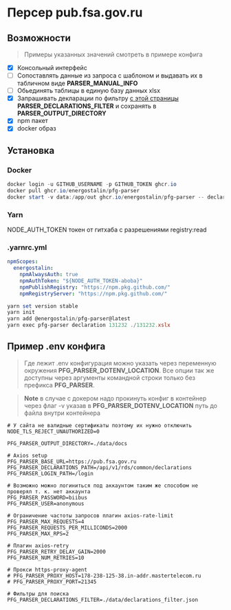 # Персер pub.fsa.gov.ru

## Возможности

> Примеры указанных значений смотреть в примере конфига

- [x] Консольный интерфейс
- [ ] Сопоставлять данные из запроса с шаблоном и выдавать их в табличном виде **PARSER_MANUAL_INFO**
- [ ] Обьединять таблицы в единую базу данных xlsx
- [x] Запрашивать декларации по фильтру [с этой страницы](https://pub.fsa.gov.ru/api/v1/rds/common/declarations/get) **PARSER_DECLARATIONS_FILTER** и сохранять в **PARSER_OUTPUT_DIRECTORY**
- [x] npm пакет
- [x] docker образ

## Установка
### Docker
```powershell
docker login -u GITHUB_USERNAME -p GITHUB_TOKEN ghcr.io
docker pull ghcr.io/energostalin/pfg-parser
docker start -v data:/app/out ghcr.io/energostalin/pfg-parser -- declaration 131232 ./out/131232.xslx
```
### Yarn
NODE_AUTH_TOKEN токен от гитхаба с разрешениями registry:read
### **.yarnrc.yml**
```yaml
npmScopes:
  energostalin:
    npmAlwaysAuth: true
    npmAuthToken: "${NODE_AUTH_TOKEN-aboba}"
    npmPublishRegistry: "https://npm.pkg.github.com/"
    npmRegistryServer: "https://npm.pkg.github.com/"
```
```powershell
yarn set version stable
yarn init
yarn add @energostalin/pfg-parser@latest
yarn exec pfg-parser declaration 131232 ./131232.xslx
```

## Пример .env конфига
> Где лежит .env конфигурация можно указать через переменную окружения **PFG_PARSER_DOTENV_LOCATION**. Все опции так же доступны через аргументы командной строки только без префикса **PFG_PARSER**.

> **Note** в случае с докером надо прокинуть конфиг в контейнер через флаг -v указав в **PFG_PARSER_DOTENV_LOCATION** путь до файла внутри контейнера


```
# У сайта не валидные сертификаты поэтому их нужно отключить
NODE_TLS_REJECT_UNAUTHORIZED=0

PFG_PARSER_OUTPUT_DIRECTORY=./data/docs

# Axios setup
PFG_PARSER_BASE_URL=https://pub.fsa.gov.ru
PFG_PARSER_DECLARATIONS_PATH=/api/v1/rds/common/declarations
PFG_PARSER_LOGIN_PATH=/login

# Возможно можно логиниться под аккаунтом таким же способом не проверял т. к. нет аккаунта
PFG_PARSER_PASSWORD=biibus
PFG_PARSER_USER=anonymous

# Ограничение частоты запросов плагин axios-rate-limit
PFG_PARSER_MAX_REQUESTS=4
PFG_PARSER_REQUESTS_PER_MILLICONDS=2000
PFG_PARSER_MAX_RPS=2

# Плагин axios-retry
PFG_PARSER_RETRY_DELAY_GAIN=2000
PFG_PARSER_NUM_RETRIES=10

# Прокси https-proxy-agent
# PFG_PARSER_PROXY_HOST=178-238-125-38.in-addr.mastertelecom.ru
# PFG_PARSER_PROXY_PORT=21345

# Фильтры для поиска
PFG_PARSER_DECLARATIONS_FILTER=./data/declarations_filter.json
```
